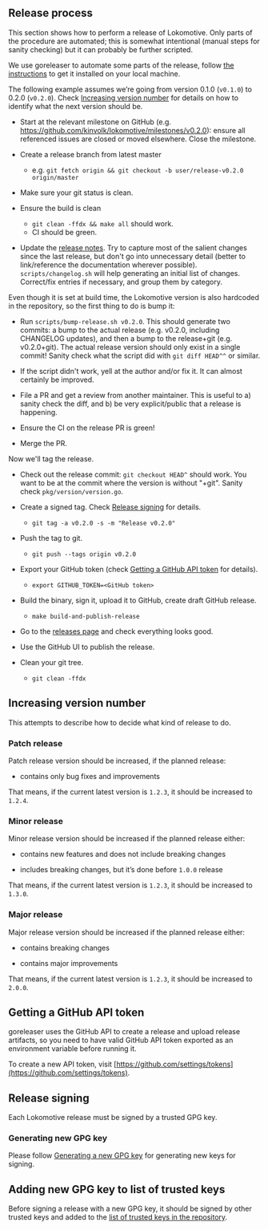 ## Release process

This section shows how to perform a release of Lokomotive. Only parts of the
procedure are automated; this is somewhat intentional (manual steps for sanity
checking) but it can probably be further scripted.

We use goreleaser to automate some parts of the release, follow [the
instructions](https://goreleaser.com/install/) to get it installed on your
local machine.

The following example assumes we’re going from version 0.1.0 (`v0.1.0`) to
0.2.0 (`v0.2.0`). Check [Increasing version number](#increasing-version-number)
for details on how to identify what the next version should be.

- Start at the relevant milestone on GitHub (e.g.
  https://github.com/kinvolk/lokomotive/milestones/v0.2.0): ensure all
  referenced issues are closed or moved elsewhere. Close the milestone.

- Create a release branch from latest master
  - e.g. `git fetch origin && git checkout -b user/release-v0.2.0 origin/master`

- Make sure your git status is clean.

- Ensure the build is clean
  - `git clean -ffdx && make all` should work.
  - CI should be green.

- Update the [release notes](CHANGELOG.md). Try to capture most of the salient
  changes since the last release, but don't go into unnecessary detail (better
  to link/reference the documentation wherever possible).
  `scripts/changelog.sh` will help generating an initial list of changes.
  Correct/fix entries if necessary, and group them by category.

Even though it is set at build time, the Lokomotive version is also hardcoded
in the repository, so the first thing to do is bump it:

- Run `scripts/bump-release.sh v0.2.0`. This should generate two commits: a bump
  to the actual release (e.g. v0.2.0, including CHANGELOG updates), and then a
  bump to the release+git (e.g. v0.2.0+git). The actual release version should
  only exist in a single commit! Sanity check what the script did with `git
  diff HEAD^^` or similar.

- If the script didn't work, yell at the author and/or fix it. It can almost certainly be improved.

- File a PR and get a review from another maintainer. This is useful to a)
  sanity check the diff, and b) be very explicit/public that a release is
  happening.

- Ensure the CI on the release PR is green!

- Merge the PR.

Now we'll tag the release.

- Check out the release commit: `git checkout HEAD^` should work. You want to
  be at the commit where the version is without "+git". Sanity check
  `pkg/version/version.go`.

- Create a signed tag. Check [Release signing](#release-signing) for details.
  - `git tag -a v0.2.0 -s -m "Release v0.2.0"`

- Push the tag to git.
  - `git push --tags origin v0.2.0`

- Export your GitHub token (check [Getting a GitHub API token](#getting-a-github-api-token) for details).
  - `export GITHUB_TOKEN=<GitHub token>`

- Build the binary, sign it, upload it to GitHub, create draft GitHub release.
  - `make build-and-publish-release`

- Go to the [releases page](https://github.com/kinvolk/lokomotive/releases) and
  check everything looks good.

- Use the GitHub UI to publish the release.

- Clean your git tree.
  - `git clean -ffdx`

## Increasing version number

This attempts to describe how to decide what kind of release to do.

### Patch release

Patch release version should be increased, if the planned release:

- contains only bug fixes and improvements

That means, if the current latest version is `1.2.3`, it should be increased to `1.2.4`.

### Minor release

Minor release version should be increased if the planned release either:

- contains new features and does not include breaking changes

- includes breaking changes, but it’s done before `1.0.0` release

That means, if the current latest version is `1.2.3`, it should be increased to `1.3.0`.

### Major release

Major release version should be increased if the planned release either:

- contains breaking changes

- contains major improvements

That means, if the current latest version is `1.2.3`, it should be increased to `2.0.0`.

## Getting a GitHub API token

goreleaser uses the GitHub API to create a release and upload release
artifacts, so you need to have valid GitHub API token exported as an
environment variable before running it.

To create a new API token, visit
[https://github.com/settings/tokens](https://github.com/settings/tokens).

## Release signing

Each Lokomotive release must be signed by a trusted GPG key.

### Generating new GPG key

Please follow [Generating a new GPG
key](https://help.github.com/en/github/authenticating-to-github/generating-a-new-gpg-key)
for generating new keys for signing.

## Adding new GPG key to list of trusted keys

Before signing a release with a new GPG key, it should be signed by other trusted
keys and added to the [list of trusted keys in the repository](KEYS.md).
